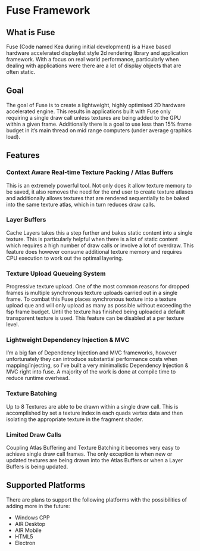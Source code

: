 # Fuse Framework

## What is Fuse ##
Fuse (Code named Kea during initial development) is a Haxe based hardware accelerated displaylist style 2d rendering library and application framework. With a focus on real world performance, particularly when dealing with applications were there are a lot of display objects that are often static.


## Goal ##
The goal of Fuse is to create a lightweight, highly optimised 2D hardware accelerated engine. This results in applications built with Fuse only requiring a single draw call unless textures are being added to the GPU within a given frame. Additionally there is a goal to use less than 15% frame budget in it’s main thread on mid range computers (under average graphics load).

## Features ##

### Context Aware Real-time Texture Packing / Atlas Buffers ###
This is an extremely powerful tool. Not only does it allow texture memory to be saved, it also removes the need for the end user to create texture atlases and additionally allows textures that are rendered sequentially to be baked into the same texture atlas, which in turn reduces draw calls.

### Layer Buffers ###
Cache Layers takes this a step further and bakes static content into a single texture. This is particularly helpful when there is a lot of static content which requires a high number of draw calls or involve a lot of overdraw. This feature does however consume additional texture memory and requires CPU execution to work out the optimal layering.

### Texture Upload Queueing System ###
Progressive texture upload. One of the most common reasons for dropped frames is multiple synchronous texture uploads carried out in a single frame. To combat this Fuse places synchronous texture into a texture upload que and will only upload as many as possible without exceeding the fsp frame budget. Until the texture has finished being uploaded a default transparent texture is used. This feature can be disabled at a per texture level.

### Lightweight Dependency Injection & MVC ###
I’m a big fan of Dependency Injection and MVC frameworks, however unfortunately they can introduce substantial performance costs when mapping/injecting, so I’ve built a very minimalistic Dependency Injection & MVC right into fuse. A majority of the work is done at compile time to reduce runtime overhead.

### Texture Batching ###
Up to 8 Textures are able to be drawn within a single draw call. This is accomplished by set a texture index in each quads vertex data and then isolating the appropriate texture in the fragment shader.

### Limited Draw Calls ###
Coupling Atlas Buffering and Texture Batching it becomes very easy to achieve single draw call frames. The only exception is when new or updated textures are being drawn into the Atlas Buffers or when a Layer Buffers is being updated.

## Supported Platforms ##
There are plans to support the following platforms with the possibilities of adding more in the future:

- Windows CPP
- AIR Desktop
- AIR Mobile
- HTML5
- Electron
